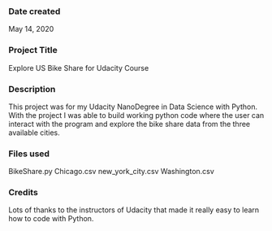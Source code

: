 ### Date created
May 14, 2020

### Project Title
Explore US Bike Share for Udacity Course

### Description
This project was for my Udacity NanoDegree in Data Science with Python. With the project I was able to build working python code where the user can interact with the program and explore the bike share data from the three available cities.

### Files used
BikeShare.py
Chicago.csv
new_york_city.csv
Washington.csv

### Credits
Lots of thanks to the instructors of Udacity that made it really easy to learn how to code with Python. 

